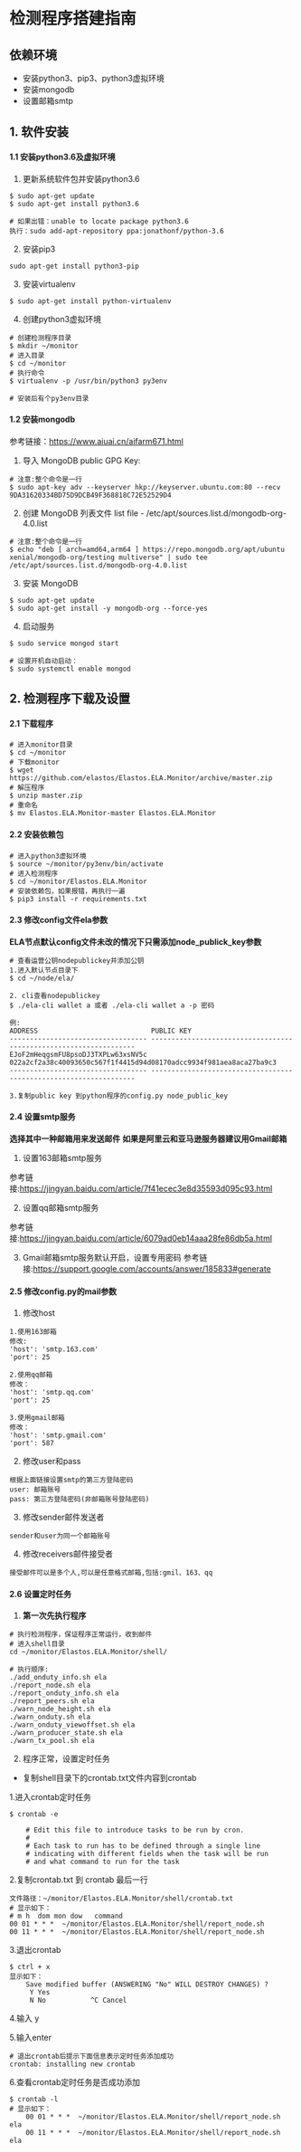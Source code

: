 

# 检测程序搭建指南

## 依赖环境
- 安装python3、pip3、python3虚拟环境
- 安装mongodb
- 设置邮箱smtp

## 1. 软件安装

#### 1.1 安装python3.6及虚拟环境
    
1. 更新系统软件包并安装python3.6

```
$ sudo apt-get update
$ sudo apt-get install python3.6

# 如果出错：unable to locate package python3.6
执行：sudo add-apt-repository ppa:jonathonf/python-3.6

```
2. 安装pip3

```
sudo apt-get install python3-pip
```
3. 安装virtualenv

```
$ sudo apt-get install python-virtualenv

```
4. 创建python3虚拟环境

```
# 创建检测程序目录
$ mkdir ~/monitor
# 进入目录
$ cd ~/monitor
# 执行命令
$ virtualenv -p /usr/bin/python3 py3env

# 安装后有个py3env目录
```
    
#### 1.2 安装mongodb   

参考链接：https://www.aiuai.cn/aifarm671.html

1. 导入 MongoDB public GPG Key:

```
# 注意:整个命令是一行
$ sudo apt-key adv --keyserver hkp://keyserver.ubuntu.com:80 --recv 9DA31620334BD75D9DCB49F368818C72E52529D4
```
2. 创建 MongoDB 列表文件 list file - /etc/apt/sources.list.d/mongodb-org-4.0.list


```
# 注意:整个命令是一行
$ echo "deb [ arch=amd64,arm64 ] https://repo.mongodb.org/apt/ubuntu xenial/mongodb-org/testing multiverse" | sudo tee /etc/apt/sources.list.d/mongodb-org-4.0.list
```

3. 安装 MongoDB

```
$ sudo apt-get update
$ sudo apt-get install -y mongodb-org --force-yes
```

4. 启动服务

```
$ sudo service mongod start 

# 设置开机自动启动：
$ sudo systemctl enable mongod
```

## 2. 检测程序下载及设置

#### 2.1 下载程序

```
# 进入monitor目录
$ cd ~/monitor
# 下载monitor
$ wget https://github.com/elastos/Elastos.ELA.Monitor/archive/master.zip
# 解压程序
$ unzip master.zip
# 重命名
$ mv Elastos.ELA.Monitor-master Elastos.ELA.Monitor

```

#### 2.2 安装依赖包

```
# 进入python3虚拟环境
$ source ~/monitor/py3env/bin/activate
# 进入检测程序
$ cd ~/monitor/Elastos.ELA.Monitor
# 安装依赖包，如果报错，再执行一遍
$ pip3 install -r requirements.txt
```


#### 2.3 修改config文件ela参数
**ELA节点默认config文件未改的情况下只需添加node_publick_key参数**

```
# 查看运营公钥nodepublickey并添加公钥
1.进入默认节点目录下
$ cd ~/node/ela/

2. cli查看nodepublickey
$ ./ela-cli wallet a 或者 ./ela-cli wallet a -p 密码

例:
ADDRESS                            PUBLIC KEY                                                        
---------------------------------- ------------------------------------------------------------------
EJoF2mHeqgsmFU8psoDJ3TXPLw63xsNV5c 022a2cf2a38c40093650c567f1f4415d94d08170adcc9934f981aea8aca27ba9c3
---------------------------------- ------------------------------------------------------------------

3.复制public key 到python程序的config.py node_public_key
```

#### 2.4 设置smtp服务
**选择其中一种邮箱用来发送邮件**
**如果是阿里云和亚马逊服务器建议用Gmail邮箱**

1. 设置163邮箱smtp服务

参考链接:https://jingyan.baidu.com/article/7f41ecec3e8d35593d095c93.html

2. 设置qq邮箱smtp服务

参考链接:https://jingyan.baidu.com/article/6079ad0eb14aaa28fe86db5a.html
    
3. Gmail邮箱smtp服务默认开启，设置专用密码
参考链接:https://support.google.com/accounts/answer/185833#generate

#### 2.5 修改config.py的mail参数
1. 修改host

```
1.使用163邮箱
修改:
'host': 'smtp.163.com'
'port': 25

2.使用qq邮箱
修改：
'host': 'smtp.qq.com'
'port': 25

3.使用gmail邮箱
修改：
'host': 'smtp.gmail.com'
'port': 587
```


2. 修改user和pass

```
根据上面链接设置smtp的第三方登陆密码
user: 邮箱账号
pass: 第三方登陆密码(非邮箱账号登陆密码)
```

3. 修改sender邮件发送者

```
sender和user为同一个邮箱账号
```

4. 修改receivers邮件接受者

```
接受邮件可以是多个人,可以是任意格式邮箱,包括:gmil、163、qq
```

#### 2.6 设置定时任务

1. **第一次先执行程序**

```
# 执行检测程序，保证程序正常运行，收到邮件
# 进入shell目录
cd ~/monitor/Elastos.ELA.Monitor/shell/

# 执行顺序:
./add_onduty_info.sh ela 
./report_node.sh ela       
./report_onduty_info.sh ela
./report_peers.sh ela      
./warn_node_height.sh ela
./warn_onduty.sh ela       
./warn_onduty_viewoffset.sh ela    
./warn_producer_state.sh ela      
./warn_tx_pool.sh ela
```

2. 程序正常，设置定时任务

- 复制shell目录下的crontab.txt文件内容到crontab

1.进入crontab定时任务

```
$ crontab -e

    # Edit this file to introduce tasks to be run by cron.
    #
    # Each task to run has to be defined through a single line
    # indicating with different fields when the task will be run
    # and what command to run for the task
```

2.复制crontab.txt 到 crontab 最后一行

```
文件路径：~/monitor/Elastos.ELA.Monitor/shell/crontab.txt
# 显示如下：
# m h  dom mon dow   command
00 01 * * *  ~/monitor/Elastos.ELA.Monitor/shell/report_node.sh
00 11 * * *  ~/monitor/Elastos.ELA.Monitor/shell/report_node.sh
```

3.退出crontab

```
$ ctrl + x
显示如下：
    Save modified buffer (ANSWERING "No" WILL DESTROY CHANGES) ?
     Y Yes
     N No           ^C Cancel
```

4.输入 y 

5.输入enter

```
# 退出crontab后提示下面信息表示定时任务添加成功
crontab: installing new crontab
```

6.查看crontab定时任务是否成功添加

```
$ crontab -l
# 显示如下：
    00 01 * * *  ~/monitor/Elastos.ELA.Monitor/shell/report_node.sh ela
    00 11 * * *  ~/monitor/Elastos.ELA.Monitor/shell/report_node.sh ela
```

